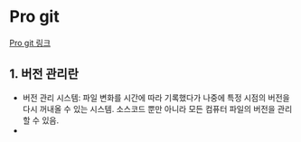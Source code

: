 # Pro git
[Pro git 링크](https://git-scm.com/book/ko/v2/)

## 1. 버전 관리란
- 버전 관리 시스템: 파일 변화를 시간에 따라 기록했다가 나중에 특정 시점의 버전을 다시 꺼내올 수 있는 시스템. 소스코드 뿐만 아니라 모든 컴퓨터 파일의 버전을 관리할 수 있음.
- 
